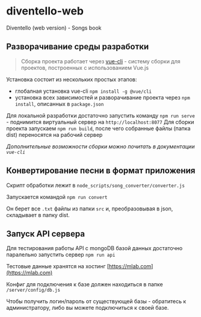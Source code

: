 # diventello-web

Diventello (web version) - Songs book

## Разворачивание среды разработки

> Сборка проекта работает через [vue-cli](https://cli.vuejs.org/) - систему сборки для проектов, построенных с использованием Vue.js

Установка состоит из нескольких простых этапов:

- глобалная установка vue-cli `npm install -g @vue/cli`
- установка всех зависимостей и разворачивание проекта через `npm install`, описанных в `package.json`

Для локальной разработки достаточно запустить команду `npm run serve` - поднимится виртуальный сервер на `http://localhost:8077`
Для сборки проекта запускаем `npm run build`, после чего собранные файлы (папка dist) переносятся на рабочий сервер

_Дополнительные возможности сборки можно почитать в документации `vue-cli`_

## Конвертирование песни в формат приложения

Скрипт обработки лежит в `node_scripts/song_converter/converter.js`

Запускается командой `npm run convert`

Он берет все `.txt` файлы из папки `src` и, преобразовывая в json, складывает в папку dist.

## Запуск API сервера

Для тестирования работы API с mongoDB базой данных достаточно паралельно запустить сервер `npm run api`

Тестовые данные хранятся на хостинг [https://mlab.com](https://mlab.com)

Конфиг для подключения к базе должен находиться в папке `/server/config/db.js`

Чтобы получить логин/пароль от существующей базы - обратитесь к администратору, либо вы можете подключиться к своей базе.
